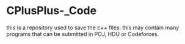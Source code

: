 # CPlusPlus-_Code
this is a repository used to save the c++ files.
this may contain many programs that can be submitted in POJ, HDU or Codeforces.
